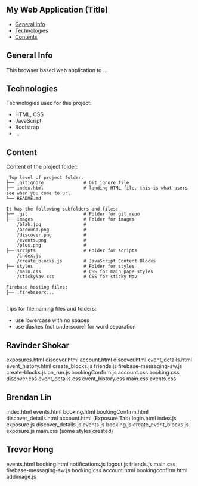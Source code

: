 ## My Web Application (Title)

* [General info](#general-info)
* [Technologies](#technologies)
* [Contents](#content)

## General Info
This browser based web application to ...
	
## Technologies
Technologies used for this project:
* HTML, CSS
* JavaScript
* Bootstrap 
* ...
	
## Content
Content of the project folder:


```
 Top level of project folder: 
├── .gitignore               # Git ignore file
├── index.html               # landing HTML file, this is what users see when you come to url
└── README.md

It has the following subfolders and files:
├── .git                     # Folder for git repo
├── images                   # Folder for images
    /blah.jpg                #
    /accound.png             #
    /discover.png            #
    /events.png              #
    /plus.png                # 
├── scripts                  # Folder for scripts
    /index.js
    /create_blocks.js        # JavaScript Content Blocks 
├── styles                   # Folder for styles
    /main.css                # CSS for main page styles
    /stickyNav.css           # CSS for sticky Nav

Firebase hosting files: 
├── .firebaserc...


```

Tips for file naming files and folders:
* use lowercase with no spaces
* use dashes (not underscore) for word separation

## Ravinder Shokar
exposures.html
discover.html
account.html
discover.html
event_details.html
event_history.html
create_blocks.js
friends.js
firebase-messaging-sw.js
create-blocks.js
on_run.js
bookingConfirm.js
account.css
booking.css
discover.css
event_details.css
event_history.css
main.css
events.css

## Brendan Lin
index.html
events.html
booking.html
bookingConfirm.html
discover_details.html
account.html (Exposure Tab)
login.html
index.js
exposure.js
discover_details.js
events.js
booking.js
create_event_blocks.js
exposure.js
main.css (some styles created)

## Trevor Hong
events.html
booking.html
notifications.js
logout.js
friends.js
main.css
firebase-messaging-sw.js
booking.css
account.html
bookingconfirm.html
addimage.js


